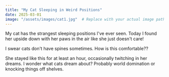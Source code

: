 ```yaml
---
title: "My Cat Sleeping in Weird Positions"
date: 2025-03-01
image: "/assets/images/cat1.jpg"  # Replace with your actual image path
---
```


My cat has the strangest sleeping positions I've ever seen. Today I found her upside down with her paws in the air like she just doesn't care!

I swear cats don't have spines sometimes. How is this comfortable??

She stayed like this for at least an hour, occasionally twitching in her dreams. I wonder what cats dream about? Probably world domination or knocking things off shelves.
